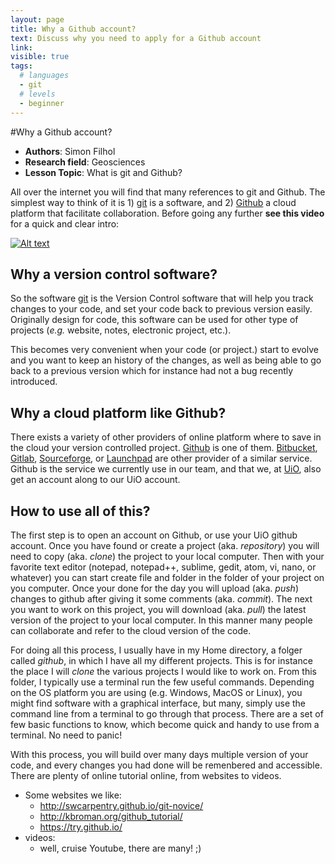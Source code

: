 ```yaml
---
layout: page
title: Why a Github account?
text: Discuss why you need to apply for a Github account
link: 
visible: true
tags:
  # languages
  - git
  # levels
  - beginner
---
```


<!-- change visible to true if you want it on the site -->
<!-- remove any tags listed above that are not relevant -->

#Why a Github account?

 - **Authors**: Simon Filhol
 - **Research field**: Geosciences
 - **Lesson Topic**: What is git and Github?


All over the internet you will find that many references to git and Github. The simplest way to think of it is 1) [git](https://git-scm.com/) is a software, and 2) [Github](https://github.com/) a cloud platform that facilitate collaboration.  Before going any further **see this video** for a quick and clear intro:


[![Alt text](https://img.youtube.com/vi/uUuTYDg9XoI/0.jpg)](https://www.youtube.com/watch?v=uUuTYDg9XoI)


## Why a version control software?

So the software [git](https://git-scm.com/) is the Version Control software that will help you track changes to your code, and set your code back to previous version easily. Originally design for code, this software can be used for other type of projects (*e.g.* website, notes, electronic project, etc.). 

This becomes very convenient when your code (or project.) start to evolve and you want to keep an history of the changes, as well as being able to go back to a previous version which for instance had not a bug recently introduced.

## Why a cloud platform like Github?

There exists a variety of other providers of online platform where to save in the cloud your version controlled project. [Github](https://github.com/) is one of them. [Bitbucket](https://bitbucket.org/), [Gitlab](https://about.gitlab.com/), [Sourceforge](https://sourceforge.net/), or [Launchpad](https://launchpad.net/) are other provider of a similar service. Github is the service we currently use in our team, and that we, at [UiO](http://www.uio.no/), also get an account along to our UiO account. 


## How to use all of this?

The first step is to open an account on Github, or use your UiO github account. Once you have found or create a project (aka. *repository*) you will need to copy (aka. *clone*) the project to your local computer. Then with your favorite text editor (notepad, notepad++, sublime, gedit, atom, vi, nano, or whatever) you can start create file and folder in the folder of your project on you computer. Once your done for the day you will upload (aka. *push*) changes to github after giving it some comments (aka. *commit*). The next you want to work on this project, you will download (aka. *pull*) the latest version of the project to your local computer. In this manner many people can collaborate and refer to the cloud version of the code.

For doing all this process, I usually have in my Home directory, a folger called *github*, in which I have all my different projects. This is for instance the place I will *clone* the various projects I would like to work on. From this folder, I typically use a terminal run the few useful commands. Depending on the OS platform you are using (e.g. Windows, MacOS or Linux), you might find software with a graphical interface, but many, simply use the command line from a terminal to go through that process. There are a set of few basic functions to know, which become quick and handy to use from a terminal. No need to panic! 

With this process, you will build over many days multiple version of your code, and every changes you had done will be remenbered and accessible. There are plenty of online tutorial online, from websites to videos.

- Some websites we like:
	- http://swcarpentry.github.io/git-novice/
	- http://kbroman.org/github_tutorial/
	- https://try.github.io/
- videos:
	- well, cruise Youtube, there are many!  ;)















